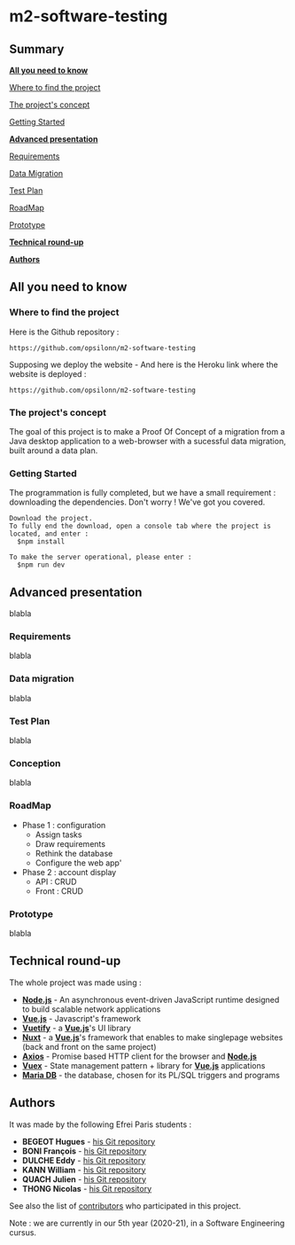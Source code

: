 # m2-software-testing

## Summary
**[All you need to know](https://github.com/opsilonn/m2-software-testing#all-you-need-to-know)**

[Where to find the project](https://github.com/opsilonn/m2-software-testing#where-to-find-the-project)

[The project's concept](https://github.com/opsilonn/m2-software-testing#the-projects-concept)

[Getting Started](https://github.com/opsilonn/m2-software-testing#getting-started)


**[Advanced presentation](https://github.com/opsilonn/m2-software-testing#advanced-presentation)**

[Requirements](https://github.com/opsilonn/m2-software-testing#requirements)

[Data Migration](https://github.com/opsilonn/m2-software-testing#data-migration)

[Test Plan](https://github.com/opsilonn/m2-software-testing#test-plan)

[RoadMap](https://github.com/opsilonn/m2-software-testing#roadMap)

[Prototype](https://github.com/opsilonn/m2-software-testing#prototype)


**[Technical round-up](https://github.com/opsilonn/m2-software-testing#technical-round-up)**


**[Authors](https://github.com/opsilonn/m2-software-testing#authors)**




## All you need to know

### Where to find the project
Here is the Github repository :
 ```
https://github.com/opsilonn/m2-software-testing
 ```
Supposing we deploy the website - And here is the Heroku link where the website is deployed :
 ```
https://github.com/opsilonn/m2-software-testing
 ```


### The project's concept
The goal of this project is to make a Proof Of Concept of a migration from a Java desktop application to a web-browser with a sucessful data migration, built around a data plan.


### Getting Started
The programmation is fully completed, but we have a small requirement : downloading the dependencies.
Don't worry ! We've got you covered.

```
Download the project.
To fully end the download, open a console tab where the project is located, and enter :
  $npm install
  
To make the server operational, please enter :
  $npm run dev
```



## Advanced presentation
blabla

### Requirements
blabla

### Data migration
blabla

### Test Plan
blabla


### Conception
blabla



### RoadMap
* Phase 1 : configuration
  * Assign tasks
  * Draw requirements
  * Rethink the database
  * Configure the web app'
* Phase 2 : account display
  * API : CRUD
  * Front : CRUD


### Prototype
blabla




## Technical round-up
The whole project was made using :
* **[Node.js](https://nodejs.org)** - An asynchronous event-driven JavaScript runtime designed to build scalable network applications
* **[Vue.js](https://fr.vuejs.org)** - Javascript's framework
* **[Vuetify](https://vuetifyjs.com)** - a **[Vue.js](https://fr.vuejs.org)**'s UI library
* **[Nuxt](https://nuxtjs.org)** - a **[Vue.js](https://fr.vuejs.org)**'s framework that enables to make singlepage websites (back and front on the same project)
* **[Axios](https://github.com/axios)** - Promise based HTTP client for the browser and **[Node.js](https://nodejs.org)**
* **[Vuex](https://vuex.vuejs.org)** -  State management pattern + library for **[Vue.js](https://fr.vuejs.org)** applications
* **[Maria DB](https://mariadb.org)** - the database, chosen for its PL/SQL triggers and programs



## Authors
It was made by the following Efrei Paris students :
* **BEGEOT Hugues** - [his Git repository](https://github.com/opsilonn)
* **BONI François** - [his Git repository](https://github.com/scorpionsdu78)
* **DULCHE Eddy** - [his Git repository](https://github.com/DulcheE)
* **KANN William** - [his Git repository](https://github.com/williamkann)
* **QUACH Julien** - [his Git repository](https://github.com/jinkieu)
* **THONG Nicolas** - [his Git repository](https://github.com/nazuko)

See also the list of [contributors](https://github.com/opsilonn/m2-software-testing/graphs/contributors) who participated in this project.

Note : we are currently in our 5th year (2020-21), in a Software Engineering cursus.
